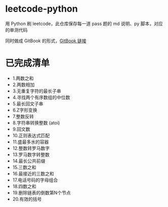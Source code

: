# leetcode-python

用 Python 刷 leetcode，此仓库保存每一道 pass 题的 md 说明、py 脚本，对应的单测代码

同时做成 GitBook 的形式，[GitBook 链接](https://leetcode-6.gitbook.io/leetcode/)

# 已完成清单

* 1.两数之和
* 2.两数相加
* 3.无重复字符的最长子串
* 4.寻找两个有序数组的中位数
* 5.最长回文子串
* 6.Z字形变换
* 7.整数反转
* 8.字符串转换整数 (atoi)
* 9.回文数
* 10.正则表达式匹配
* 11.盛最多水的容器
* 12.整数转罗马数字
* 13.罗马数字转整数
* 14.最长公共前缀
* 15.三数之和
* 16.最接近的三数之和
* 17.电话号码的字母组合
* 18.四数之和
* 19.删除链表的倒数第N个节点
* 20.有效的括号